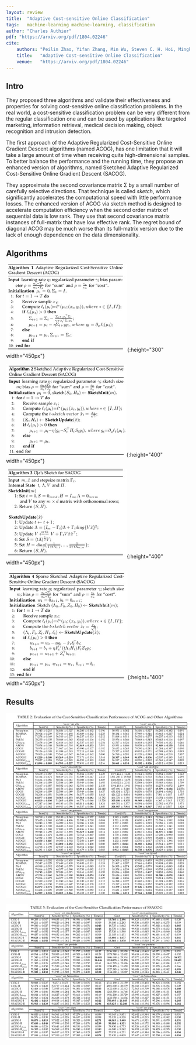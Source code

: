 ```yaml
---
layout: review
title:  "Adaptive Cost-sensitive Online Classification"
tags:   machine-learning machine-learning, classification
author: "Charles Authier"
pdf: "https://arxiv.org/pdf/1804.02246"
cite:
    authors: "Peilin Zhao, Yifan Zhang, Min Wu, Steven C. H. Hoi, Mingkui Tan, Junzhou Huang"
    title:   "Adaptive Cost-sensitive Online Classification"
    venue:   "https://arxiv.org/pdf/1804.02246"
---
```


## Intro
They proposed three algorithms and validate their effectiveness and properties for solving cost-sensitive online classification problems. In the real world, a cost-sensitive classification problem can be very different from the regular classification one and can be used by applications like targeted marketing, information retrieval, medical decision making, object recognition and intrusion detection.

The first approach of the Adaptive Regularized Cost-Sensitive Online Gradient Descent algorithms (named ACOG), has one limitation that it will take a large amount of time when receiving quite high-dimensional samples. To better balance the performance and the running time, they propose an enhanced version of algorithms, named Sketched Adaptive Regularized Cost-Sensitive Online Gradient Descent (SACOG).

They approximate the second covariance matrix Σ by a small number of carefully selective directions.
That technique is called *sketch*, which significantly accelerates the computational speed with little performance losses.
The enhanced version of ACOG via sketch method is designed to accelerate computation efficiency when the second order matrix of sequential data is low rank. They use that second covariance matrix instances of full-matrix that have low effective rank. The regret bound of diagonal ACOG may be much worse than its full-matrix version due to the lack of enough dependence on the data dimensionality.

## Algorithms

![](/article/images/acog/algo1.jpg){:height="300" width="450px"}

![](/article/images/acog/algo2.jpg){:height="400" width="450px"}

![](/article/images/acog/algo3.jpg){:height="400" width="450px"}

![](/article/images/acog/algo4.jpg){:height="400" width="450px"}

## Results

![](/article/images/acog/results_bi.jpg)

![](/article/images/acog/results_.jpg)
